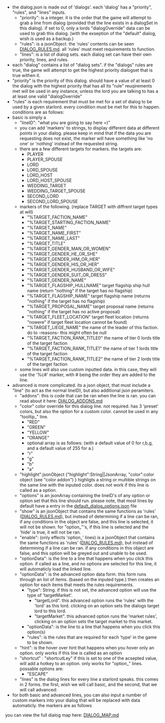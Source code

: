 * the dialog.json is made out of 'dialogs'. each 'dialog' has a "priority", "rules", and "lines" inputs.
    * "priority": is a integer. it is the order that the game will attempt to grab a line from dialog (provided that the line exists in a dialogSet in this dialog). if set to 0, only a lords "dialogOverride" data can be used to grab this dialog. (with the exseption of the "default" dialog, wish is used as a backup.)
    * "rules": is a jsonObject. the 'rules' contents can be seen [DIALOG_RULES.md](https://github.com/Alaricdragon/Starlords_Temp/tree/master/theManyReadmes/DIALOG_RULES.md). all 'rules' must meet requirements to function.
    * "lines": is a list of dialog sets. each dialog set can have their own priority, lines, and rules.
* each "dialog" contains a list of "dialog sets". if the "dialogs" rules are true, the game will attempt to get the highest priority dialogset that is true withen it.
* "priority" is the priority of this dialog. should have a value of at least 0 the dialog with the highest priority that has all its "rule" reuqirements met will be used in any instance, unless the lord you are talking to has a at least one valid "dialogOverride"
* "rules" is each requirement that must be met for a set of dialog to be used by a given starlord. every condition must be met for this to happen. conditions are as follows:
* basic is simply a
    * "lineID": "what you are going to say here =)"
    * you can add 'markers' to strings, to display different data at different points in your dialog. please keep in mind that if the data you are requesting does not exist, the marker will have something like 'no one' or 'nothing' instead of the requested string.
    * there are a few different targets for markers. the targets are:
        * PLAYER
        * PLAYER_SPOUSE
        * LORD
        * LORD_SPOUSE
        * LORD_HOST
        * LORD_HOST_SPOUSE
        * WEDDING_TARGET
        * WEDDING_TARGET_SPOUSE
        * SECOND_LORD
        * SECOND_LORD_SPOUSE
    * markers of the following. (replace TARGET with diffrent target types at will)
        * "%TARGET_FACTION_NAME"
        * "%TARGET_STARTING_FACTION_NAME"
        * "%TARGET_NAME"
        * "%TARGET_NAME_FIRST"
        * "%TARGET_NAME_LAST"
        * "%TARGET_TITLE"
        * "%TARGET_GENDER_MAN_OR_WOMEN"
        * "%TARGET_GENDER_HE_OR_SHE"
        * "%TARGET_GENDER_HIM_OR_HER"
        * "%TARGET_GENDER_HIS_OR_HER"
        * "%TARGET_GENDER_HUSBAND_OR_WIFE"
        * "%TARGET_GENDER_SUIT_OR_DRESS"
        * "%TARGET_GENDER_NAME"
        * "%TARGET_FLAGSHIP_HULLNAME" target flagship ship hull name (return "nothing" if the target has no flagship)
        * "%TARGET_FLAGSHIP_NAME" target flagship name (returns "nothing" if the target has no flagship)
        * "%TARGET_PROPOSAL_NAME" target proposal name (returns "nothing" if the target has no active proposal)
        * "%TARGET_FLEET_LOCATION" target fleet location (returns "nowere" if target fleet location cannot be found)
        * "%TARGET_LIEGE_NAME" the name of the leader of this faction. do to -reasons- this might often be null
        * "%TARGET_FACTION_RANK_TITLE0" the name of tier 0 lords title of the target faction
        * "%TARGET_FACTION_RANK_TITLE1" the name of tier 1 lords title of the target faction
        * "%TARGET_FACTION_RANK_TITLE2" the name of tier 2 lords title of the target faction
    * some lines will also use custom inputted data. in this case, they will use the '%c#' marker, with # being the order they are added to the line.
* advanced is more complicated. its a json object, that must include a "line" (to act as the normal lineID), but also additional json peramiters.
    * "addons": this is code that can be ran when the line is ran. you can read about it here: [DIALOG_ADDONS.md](https://github.com/Alaricdragon/Starlords_Temp/tree/master/theManyReadmes/DIALOG_ADDONS.md)
    * "color" color override for this dialog line. not required. has 3 'preset' colors, but also the option for a custom color. cannot be used in any "tooltip_" line.
        * "RED"
        * "GREEN"
        * "YELLOW"
        * "ORANGE"
        * optional array is as follows: (with a default value of 0 for r,b,g, and a default value of 255 for a.)
        * "r"
        * "g"
        * "b"
        * "a"
    * "highlight":jsonObject {"highlight":String||JsonArray, "color":color object (see "color addon") } highligts a string or multible strings on the same line with the inputed color. does not work if this line is called as a option.
    * "options" is an jsonArray containing the lineID's of any option or option set that this line should run. please note, that most lines by default have a entry in the [default_dialog_options.json](https://github.com/Alaricdragon/Starlords_Temp/tree/master/data/lords/default_dialog_options.json) file
    * "show" is an jsonObject that contains the same functions as 'rules' ([DIALOG_RULES.md](https://github.com/Alaricdragon/Starlords_Temp/tree/master/theManyReadmes/DIALOG_RULES.md)), but instead of determining if a line can be ran, if any conditions in the object are false, and this line is selected, it will not be shown. for "option_"'s, if this line is selected and the 'hide' is true, it will not be ran.
    * "enable": (only effects 'option_' lines) is a jsonObject that contains the same functions as 'rules' ([DIALOG_RULES.md](https://github.com/Alaricdragon/Starlords_Temp/tree/master/theManyReadmes/DIALOG_RULES.md)), but instead of determining if a line can be ran. if any conditions in this object are false, and this option will be greyed out and unable to be used.
    * "optionData": is the line to a line that happens when you click this option. if called as a line, and no options are selected for this line, it will automaticly load the linked line.
    * "optionData": is the advanced option data form. this form runs through an list of items. (based on the inputed type.) then creates an option for each items that meets the rules requirements.
        * "type": String. if this is not set, the advanced option will use the type of 'targetMarket'.
            * "targetLord". this advanced option runs the 'rules' with the 'lord' as this lord. clicking on an option sets the dialogs target lord to this lord.
            * "targetMarket". this advanced option runs the 'market rules', clicking on an option sets the target market to this market.
        * "optionData": is the line to a line that happens when you click this option(s)
        * "rules": is the rules that are required for each 'type' in the game to be shown.
    * "hint": is the hover over hint that happens when you hover only an option. only works if this line is called as an option
    * "shortcut" : "shortcutLey" if this is set to one of the acsepted value, will add a hotkey to an option. only works for "option_" lines. possable options are:
        * "ESCAPE"
    * "lines" is the dialog lines for every line a starlord speaks. this comes in 2 forms. the first, wish we will call basic, and the second, that we will call advanced:
* for both basic and advanced lines, you can also input a number of custom markers into your dialog that will be replaced with data automaticly. the markers are as follows

you can view the full dialog map here: [DIALOG_MAP.md](https://github.com/Alaricdragon/Starlords_Temp/tree/master/theManyReadmes/DIALOG_MAP.md)